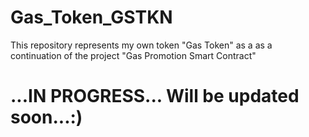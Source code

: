 # Gas_Token_GSTKN
This repository represents my own token "Gas Token" as a as a continuation of the project "Gas Promotion Smart Contract"


# ...IN PROGRESS... Will be updated soon...:)
